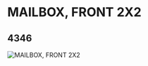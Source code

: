# MAILBOX, FRONT 2X2
## 4346
![MAILBOX, FRONT 2X2](https://lc-www-live-s.legocdn.com/media/bricks/5/2/434601.jpg)